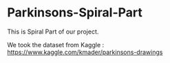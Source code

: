 # Parkinsons-Spiral-Part

This is Spiral Part of our project.

We took the dataset from Kaggle : https://www.kaggle.com/kmader/parkinsons-drawings
